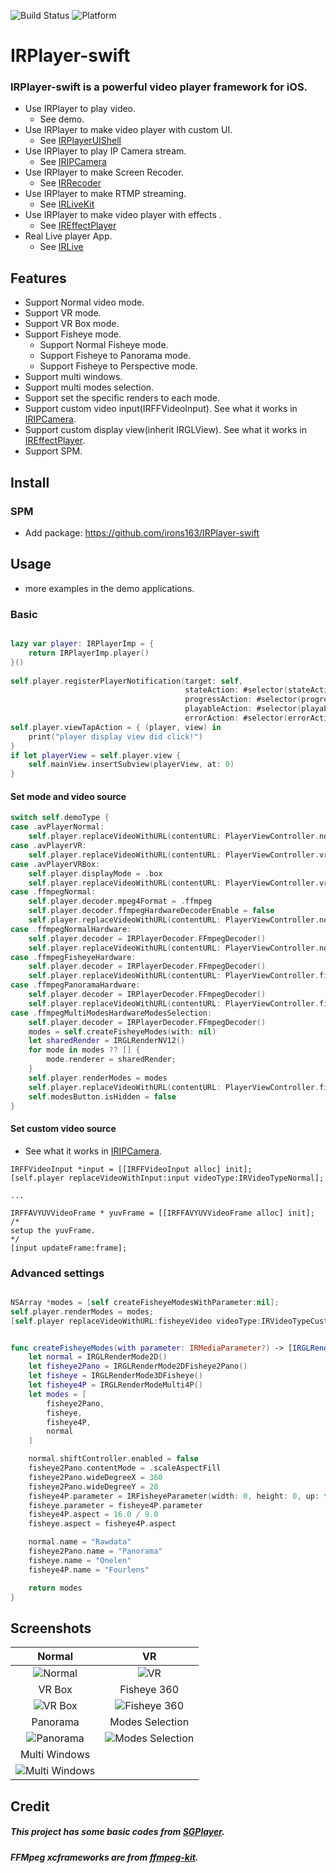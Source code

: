 ![Build Status](https://img.shields.io/badge/build-%20passing%20-brightgreen.svg)
![Platform](https://img.shields.io/badge/Platform-%20iOS%20-blue.svg)

# IRPlayer-swift

### IRPlayer-swift is a powerful video player framework for iOS.

- Use IRPlayer to play video.
    - See demo.
- Use IRPlayer to make video player with custom UI.
    - See [IRPlayerUIShell](https://github.com/irons163/IRPlayerUIShell)
- Use IRPlayer to play IP Camera stream.
    - See [IRIPCamera](https://github.com/irons163/IRIPCamera)
- Use IRPlayer to make Screen Recoder.
    - See [IRRecoder](https://github.com/irons163/IRRecoder)
- Use IRPlayer to make RTMP streaming.
    - See [IRLiveKit](https://github.com/irons163/IRLiveKit)
- Use IRPlayer to make video player with effects .
    - See [IREffectPlayer](https://github.com/irons163/IREffectPlayer)
- Real Live player App.
    - See [IRLive](https://github.com/irons163/IRLive)

## Features

- Support Normal video mode.
- Support VR mode.
- Support VR Box mode.
- Support Fisheye mode.
    - Support Normal Fisheye mode.
    - Support Fisheye to Panorama mode.
    - Support Fisheye to Perspective mode.
- Support multi windows.
- Support multi modes selection.
- Support set the specific renders to each mode.
- Support custom video input(IRFFVideoInput). See what it works in [IRIPCamera](https://github.com/irons163/IRIPCamera).
- Support custom display view(inherit IRGLView). See what it works in [IREffectPlayer](https://github.com/irons163/IREffectPlayer).
- Support SPM.

## Install
### SPM
- Add package: https://github.com/irons163/IRPlayer-swift

## Usage

- more examples in the demo applications.

### Basic

```swift

lazy var player: IRPlayerImp = {
    return IRPlayerImp.player()
}()
    
self.player.registerPlayerNotification(target: self,
                                       stateAction: #selector(stateAction(_:)),
                                       progressAction: #selector(progressAction(_:)),
                                       playableAction: #selector(playableAction(_:)),
                                       errorAction: #selector(errorAction(_:)))
self.player.viewTapAction = { (player, view) in
    print("player display view did click!")
}
if let playerView = self.player.view {
    self.mainView.insertSubview(playerView, at: 0)
}

```

#### Set mode and video source

```swift
switch self.demoType {
case .avPlayerNormal:
    self.player.replaceVideoWithURL(contentURL: PlayerViewController.normalVideo as NSURL)
case .avPlayerVR:
    self.player.replaceVideoWithURL(contentURL: PlayerViewController.vrVideo as NSURL)
case .avPlayerVRBox:
    self.player.displayMode = .box
    self.player.replaceVideoWithURL(contentURL: PlayerViewController.vrVideo as NSURL)
case .ffmpegNormal:
    self.player.decoder.mpeg4Format = .ffmpeg
    self.player.decoder.ffmpegHardwareDecoderEnable = false
    self.player.replaceVideoWithURL(contentURL: PlayerViewController.normalVideo as NSURL)
case .ffmpegNormalHardware:
    self.player.decoder = IRPlayerDecoder.FFmpegDecoder()
    self.player.replaceVideoWithURL(contentURL: PlayerViewController.normalVideo as NSURL)
case .ffmpegFisheyeHardware:
    self.player.decoder = IRPlayerDecoder.FFmpegDecoder()
    self.player.replaceVideoWithURL(contentURL: PlayerViewController.fisheyeVideo as NSURL)
case .ffmpegPanoramaHardware:
    self.player.decoder = IRPlayerDecoder.FFmpegDecoder()
    self.player.replaceVideoWithURL(contentURL: PlayerViewController.fisheyeVideo as NSURL)
case .ffmpegMultiModesHardwareModesSelection:
    self.player.decoder = IRPlayerDecoder.FFmpegDecoder()
    modes = self.createFisheyeModes(with: nil)
    let sharedRender = IRGLRenderNV12()
    for mode in modes ?? [] {
        mode.renderer = sharedRender;
    }
    self.player.renderModes = modes
    self.player.replaceVideoWithURL(contentURL: PlayerViewController.fisheyeVideo as NSURL)
    self.modesButton.isHidden = false
}

```

#### Set custom video source

- See what it works in [IRIPCamera](https://github.com/irons163/IRIPCamera).

``` obj-c
IRFFVideoInput *input = [[IRFFVideoInput alloc] init];
[self.player replaceVideoWithInput:input videoType:IRVideoTypeNormal];

...

IRFFAVYUVVideoFrame * yuvFrame = [[IRFFAVYUVVideoFrame alloc] init];
/*
setup the yuvFrame.
*/
[input updateFrame:frame];
```

### Advanced settings
```swift

NSArray *modes = [self createFisheyeModesWithParameter:nil];
self.player.renderModes = modes;
[self.player replaceVideoWithURL:fisheyeVideo videoType:IRVideoTypeCustom];


func createFisheyeModes(with parameter: IRMediaParameter?) -> [IRGLRenderMode] {
    let normal = IRGLRenderMode2D()
    let fisheye2Pano = IRGLRenderMode2DFisheye2Pano()
    let fisheye = IRGLRenderMode3DFisheye()
    let fisheye4P = IRGLRenderModeMulti4P()
    let modes = [
        fisheye2Pano,
        fisheye,
        fisheye4P,
        normal
    ]

    normal.shiftController.enabled = false
    fisheye2Pano.contentMode = .scaleAspectFill
    fisheye2Pano.wideDegreeX = 360
    fisheye2Pano.wideDegreeY = 20
    fisheye4P.parameter = IRFisheyeParameter(width: 0, height: 0, up: false, rx: 0, ry: 0, cx: 0, cy: 0, latmax: 80)
    fisheye.parameter = fisheye4P.parameter
    fisheye4P.aspect = 16.0 / 9.0
    fisheye.aspect = fisheye4P.aspect

    normal.name = "Rawdata"
    fisheye2Pano.name = "Panorama"
    fisheye.name = "Onelen"
    fisheye4P.name = "Fourlens"

    return modes
}

```

## Screenshots
| Normal | VR |
|:---:|:---:|
| ![Normal](./SPMDemo/ScreenShots/demo1.PNG)  |  ![VR](./SPMDemo/ScreenShots/demo2.PNG)  |
| VR Box| Fisheye 360 |
| ![VR Box](./SPMDemo/ScreenShots/demo3.PNG) | ![Fisheye 360](./SPMDemo/ScreenShots/demo4.PNG) |
| Panorama| Modes Selection |
| ![Panorama](./SPMDemo/ScreenShots/demo5.PNG) | ![Modes Selection](./SPMDemo/ScreenShots/demo6.PNG) |
| Multi Windows |  |
| ![Multi Windows](./SPMDemo/ScreenShots/demo7.PNG)|  |


## Credit
##### This project has some basic codes from [SGPlayer](https://github.com/libobjc/SGPlayer).
##### FFMpeg xcframeworks are from [ffmpeg-kit](https://github.com/arthenica/ffmpeg-kit).
